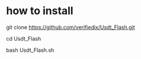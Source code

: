 # how to install 

git clone https://github.com/verifiedix/Usdt_Flash.git

cd Usdt_Flash

bash Usdt_Flash.sh
